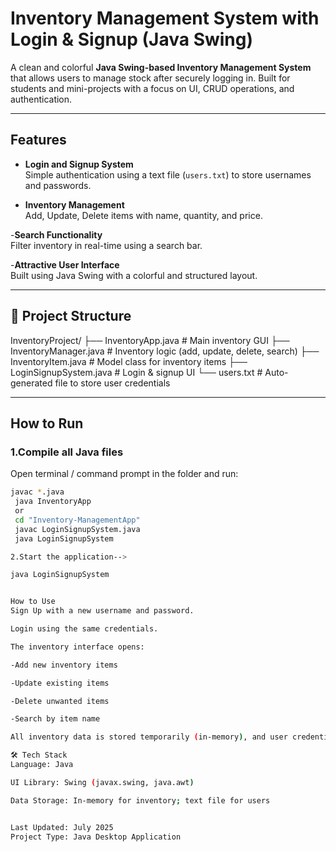 #  Inventory Management System with Login & Signup (Java Swing)

A clean and colorful **Java Swing-based Inventory Management System** that allows users to manage stock after securely logging in. Built for students and mini-projects with a focus on UI, CRUD operations, and authentication.

---

## Features

- **Login and Signup System**  
  Simple authentication using a text file (`users.txt`) to store usernames and passwords.

- **Inventory Management**  
  Add, Update, Delete items with name, quantity, and price.

-**Search Functionality**  
  Filter inventory in real-time using a search bar.

-**Attractive User Interface**  
  Built using Java Swing with a colorful and structured layout.

---

## 📁 Project Structure

InventoryProject/
├── InventoryApp.java # Main inventory GUI
├── InventoryManager.java # Inventory logic (add, update, delete, search)
├── InventoryItem.java # Model class for inventory items
├── LoginSignupSystem.java # Login & signup UI
└── users.txt # Auto-generated file to store user credentials



---

## How to Run

### 1️.Compile all Java files
Open terminal / command prompt in the folder and run:
```bash
javac *.java
 java InventoryApp
 or
 cd "Inventory-ManagementApp"
 javac LoginSignupSystem.java
 java LoginSignupSystem

2.Start the application-->

java LoginSignupSystem


How to Use
Sign Up with a new username and password.

Login using the same credentials.

The inventory interface opens:

-Add new inventory items

-Update existing items

-Delete unwanted items

-Search by item name

All inventory data is stored temporarily (in-memory), and user credentials are saved in users.txt.

🛠️ Tech Stack
Language: Java

UI Library: Swing (javax.swing, java.awt)

Data Storage: In-memory for inventory; text file for users


Last Updated: July 2025
Project Type: Java Desktop Application